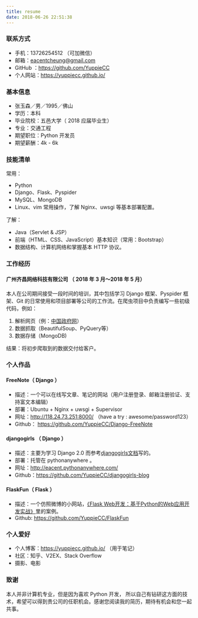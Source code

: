 ```yaml
---
title: resume
date: 2018-06-26 22:51:38
---
```


### 联系方式

* 手机：13726254512 （可加微信）
* 邮箱：eacentcheung@gmail.com
* GitHub ：https://github.com/YuppieCC
* 个人网站：https://yuppiecc.github.io/

### 基本信息                                                                                          
* 张玉森／男／1995／佛山
* 学历：本科
* 毕业院校：五邑大学（ 2018 应届毕业生）      
* 专业：交通工程
* 期望职位：Python 开发员
* 期望薪酬：4k - 6k

### 技能清单

常用：
* Python
* Django、Flask、Pyspider
* MySQL、MongoDB
* Linux、vim 常用操作，了解 Nginx、uwsgi 等基本部署配置。

了解：
* Java（Servlet & JSP）
* 前端（HTML、CSS、JavaScript）基本知识（常用：Bootstrap）
* 数据结构、计算机网络和掌握基本 HTTP 协议。

### 工作经历

#### 广州齐昌网络科技有限公司 （ 2018 年 3 月～2018 年 5 月）

本人在公司期间接受一段时间的培训，其中包括学习 Django 框架、Pyspider 框架、Git 的日常使用和项目部署等公司的工作流。在爬虫项目中负责编写一些初级代码，例如：

1. 解析网页（例：[中国政府网](http://www.chinatax.gov.cn/n810341/n810755/index.html)）
2. 数据抓取（BeautifulSoup、PyQuery等）
3. 数据存储（MongoDB)

结果：将初步爬取到的数据交付给客户。

### 个人作品

#### FreeNote（ Django ）

* 描述：一个可以在线写文章、笔记的网站（用户注册登录、邮箱注册验证、支持富文本编辑）
* 部署：Ubuntu + Nginx + uwsgi + Supervisor
* 网址：http://118.24.73.251:8000/ （have a try : awesome/password123）
* Github： https://github.com/YuppieCC/Django-FreeNote


#### djangogirls （ Django ）

* 描述：主要为学习 Django 2.0 而参考[djangogirls文档](https://tutorial.djangogirls.org/en/)写的。
* 部署：托管在 pythonanywhere 。
* 网址：http://eacent.pythonanywhere.com/
* Github：https://github.com/YuppieCC/djangogirls-blog

#### FlaskFun（ Flask ）

* 描述：一个仿照微博的小网站，[《Flask Web开发：基于Python的Web应用开发实战》](https://book.douban.com/subject/26274202/)里的案例。
* Github: https://github.com/YuppieCC/FlaskFun

### 个人爱好

* 个人博客：https://yuppiecc.github.io/ （用于笔记）
* 社区：知乎、V2EX、Stack Overflow
* 摄影、电影

### 致谢

本人并非计算机专业，但是因为喜欢 Python 开发， 所以自己有钻研这方面的技术，希望可以得到贵公司的任职机会。感谢您阅读我的简历，期待有机会和您一起共事。



